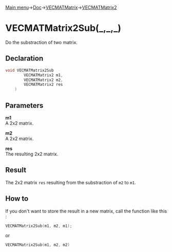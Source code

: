 [Main menu](../../../../Readme.md)->[Doc](../../../VECMATKit.md)->[VECMATMatrix](../../VECMATMatrix.md)->[VECMATMatrix2](../../VECMATMatrix2.md)

# VECMATMatrix2Sub(\_,\_,\_)
Do the substraction of two matrix.

## **Declaration**
```C
void VECMATMatrix2Sub
		VECMATMatrix2 m1,
		VECMATMatrix2 m2,
		VECMATMatrix2 res
	)
```


## **Parameters**
**m1**  
A 2x2 matrix.

**m2**  
A 2x2 matrix.

**res**  
The resulting 2x2 matrix.


## **Result**
The 2x2 matrix `res` resulting from the substraction of `m2` to `m1`.

## How to
If you don't want to store the result in a new matrix, call the function like this :

```C
VECMATMatrix2Sub(m1, m2, m1);
```
or

```C
VECMATMatrix2Sub(m1, m2, m2)
```
